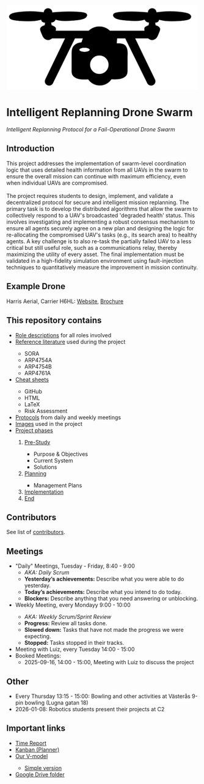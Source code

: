 <picture>
  <source media="(prefers-color-scheme: dark)" srcset="https://github.com/MDU-C2/Intelligent-Drone-Swarm/blob/main/images/IDS-logo-white.png">
  <source media="(prefers-color-scheme: light)" srcset="https://github.com/MDU-C2/Intelligent-Drone-Swarm/blob/main/images/IDS-logo-black.png">
  <img alt="IDS Logo" width="500" src="https://github.com/MDU-C2/Intelligent-Drone-Swarm/blob/main/images/IDS-logo-black.png">
</picture>
<h1>Intelligent Replanning Drone Swarm</h1>
<i>Intelligent Replanning Protocol for a Fail-Operational Drone Swarm</i>

<h2>Introduction</h2>
This project addresses the implementation of swarm-level coordination logic that uses detailed health information from all UAVs in the swarm to ensure the overall mission can continue with maximum efficiency, even when individual UAVs are compromised.
<br><br>
The project requires students to design, implement, and validate a decentralized protocol for secure and intelligent mission replanning. The primary task is to develop the distributed algorithms that allow the swarm to collectively respond to a UAV's broadcasted 'degraded health' status. This involves investigating and implementing a robust consensus mechanism to ensure all agents securely agree on a new plan and designing the logic for re-allocating the compromised UAV's tasks (e.g., its search area) to healthy agents. A key challenge is to also re-task the partially failed UAV to a less critical but still useful role, such as a communications relay, thereby maximizing the utility of every asset. The final implementation must be validated in a high-fidelity simulation environment using fault-injection techniques to quantitatively measure the improvement in mission continuity.

<h2>Example Drone</h2>
Harris Aerial, Carrier H6HL: <a href ="https://harrisaerial.com/carrier-drones/carrier-h6hl/">Website</a>, <a href ="https://harrisaerial.com/wp-content/uploads/2025/09/H6HL_brochure_final_2025.pdf">Brochure</a>

<h2>This repository contains</h2>
<ul>
  <li><a href="https://github.com/MDU-C2/Intelligent-Drone-Swarm/tree/main/role-descriptions">Role descriptions</a> for all roles involved</li>
  <li><a href="https://studentmdh.sharepoint.com/:f:/r/sites/IntelligentDroneSwarm/Delade%20dokument/Reference%20Literature?csf=1&web=1&e=QHKjtX">Reference literature</a> used during the project</li>
  <ul>
    <li>SORA</li>
    <li>ARP4754A</li>
    <li>ARP4754B</li>
    <li>ARP4761A</li>
  </ul>
  <li><a href="https://github.com/MDU-C2/Intelligent-Drone-Swarm/tree/main/cheat-sheets">Cheat sheets</a></li>
  <ul>
    <li>GitHub</li>
    <li>HTML</li>
    <li>LaTeX</li>
    <li>Risk Assessment</li>
  </ul>
  <li><a href="https://github.com/MDU-C2/Intelligent-Drone-Swarm/tree/main/protocols">Protocols</a> from daily and weekly meetings</li>
  <li><a href="https://github.com/MDU-C2/Intelligent-Drone-Swarm/tree/main/images">Images</a> used in the project</li>
  <li><a href="https://github.com/MDU-C2/Intelligent-Drone-Swarm/tree/main/project-phases">Project phases</a></li>
  <ol>
  <li><a href="https://github.com/MDU-C2/Intelligent-Drone-Swarm/tree/main/project-phases/pre-study">Pre-Study</a></li>
    <ul>
      <li>Purpose & Objectives</li>
      <li>Current System</li>
      <li>Solutions</li>
    </ul>
  <li><a href="https://github.com/MDU-C2/Intelligent-Drone-Swarm/tree/main/project-phases/planning">Planning</a></li>
    <ul>
      <li>Management Plans</li>
    </ul>
  <li><a href="https://github.com/MDU-C2/Intelligent-Drone-Swarm/tree/main/project-phases/implementation">Implementation</a></li>
  <li><a href="https://github.com/MDU-C2/Intelligent-Drone-Swarm/tree/main/project-phases/end">End</a></li>
</ol>
</ul>

<h2>Contributors</h2>
See list of <a href="https://github.com/Sir-Camp-A-Lot/Intelligent-Drone-Swarm/blob/main/CONTRIBUTORS.md">contributors</a>.

<h2>Meetings</h2>
<ul>
  <li>"Daily" Meetings, Tuesday - Friday, 8:40 - 9:00
  <ul>
    <li><i>AKA: Daily Scrum</i></li>
    <li><b>Yesterday’s achievements:</b> Describe what you were able to do yesterday.</li>
    <li><b>Today’s achievements:</b> Describe what you intend to do today.</li>
    <li><b>Blockers:</b> Describe anything that you need answering or unblocking.</li>
  </ul>
  </li>
  <li>Weekly Meeting, every Mondayy 9:00 - 10:00</li>
  <ul>
    <li><i>AKA: Weekly Scrum/Sprint Review</i></li>
    <li><b>Progress:</b> Review all tasks done.</li>
    <li><b>Slowed down:</b> Tasks that have not made the progress we were expecting.</li>
    <li><b>Stopped:</b> Tasks stopped in their tracks.</li>
  </ul>
  <li>Meeting with Luiz, every Tuesday 14:00 - 15:00</li>
  <li>Booked Meetings: 
    <ul>
    <li>2025-09-16, 14:00 - 15:00, Meeting with Luiz to discuss the project</li>  
    </ul>
    </li>
</ul>

<h2>Other</h2>
<ul>
  <li>Every Thursday 13:15 - 15:00: Bowling and other activities at Västerås 9-pin bowling (Lugna gatan 18)</li>
  <li>2026-01-08: Robotics students present their projects at C2</li>
</ul>

<h2>Important links</h2>
<ul>
  <li><a href="https://studentmdh.sharepoint.com/:x:/r/sites/IntelligentDroneSwarm/Delade%20dokument/FLA402-Time-Log.xlsx?d=wba6795dc4c9044099e3155889715a648&csf=1&web=1&e=tto7wd">Time Report</a></li>
  <li><a href="https://planner.cloud.microsoft/webui/v1/plan/-FjOsRy-VUum89rh3vkTmJYAD-J3?tid=a1795b64-dabd-4758-b988-b309292316cf">Kanban (Planner)</a></li>
  <li><a href="https://github.com/MDU-C2/Intelligent-Drone-Swarm/blob/project-plan/images/V-model-V1.png">Our V-model</a></li>
  <ul>
    <li><a href="https://github.com/MDU-C2/Intelligent-Drone-Swarm/blob/project-plan/images/V-model-simple-V1.png">Simple version</a></li>
  </ul>
  <li><a href="https://drive.google.com/drive/folders/1vXKNkRGslyUG7h9t5cG3s3EqDK8taNg0?usp=sharing">Google Drive folder</a></li>
</ul>
